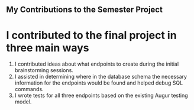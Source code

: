 ## My Contributions to the Semester Project

# I contributed to the final project in three main ways

  1. I contributed ideas about what endpoints to create during the initial brainstorming sessions.
  2. I assisted in determining where in the database schema the necessary information for the endpoints would be found and helped debug SQL commands.
  3. I wrote tests for all three endpoints based on the existing Augur testing model.
